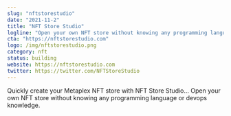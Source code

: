 ```yaml
---
slug: "nftstorestudio"
date: "2021-11-2"
title: "NFT Store Studio"
logline: "Open your own NFT store without knowing any programming language or devops knowledge."
cta: "https://nftstorestudio.com"
logo: /img/nftstorestudio.png
category: nft
status: building
website: https://nftstorestudio.com
twitter: https://twitter.com/NFTStoreStudio
---
```


Quickly create your Metaplex NFT store with NFT Store Studio...
Open your own NFT store without knowing any programming language or devops knowledge.